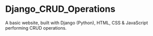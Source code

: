# Django_CRUD_Operations
 A basic website, built with Django (Python), HTML, CSS & JavaScript performing CRUD operations.
